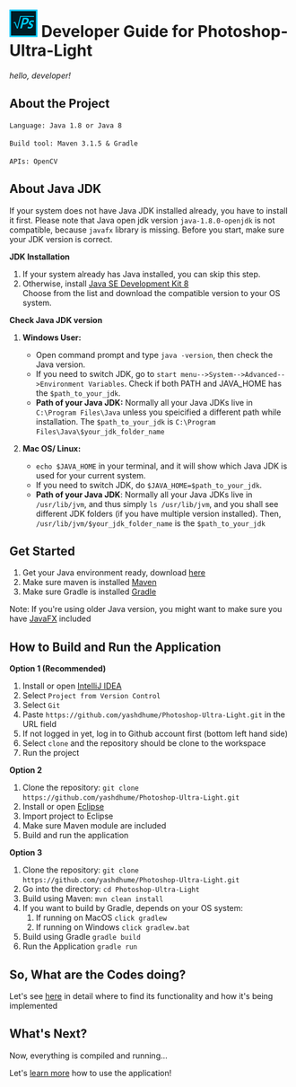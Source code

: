 # ![Logo](./images/logo.png) Developer Guide for Photoshop-Ultra-Light
*hello, developer!*

## About the Project

    Language: Java 1.8 or Java 8

    Build tool: Maven 3.1.5 & Gradle

    APIs: OpenCV

## About Java JDK
If your system does not have Java JDK installed already, you have to install it first. Please note that Java open jdk version `java-1.8.0-openjdk` is not compatible, because `javafx` library is missing. Before you start, make sure your JDK version is correct. 

**JDK Installation**
1. If your system already has Java installed, you can skip this step.
2. Otherwise, install [Java SE Development Kit 8](https://www.oracle.com/technetwork/java/javase/downloads/jdk8-downloads-2133151.html) <br>
Choose from the list and download the compatible version to your OS system.
 
**Check Java JDK version**
1. **Windows User:** 
   * Open command prompt and type `java -version`, then check the Java version.
   * If you need to switch JDK, go to `start menu-->System-->Advanced-->Environment Variables`. 
     Check if both PATH and JAVA_HOME has the `$path_to_your_jdk`. 
   * **Path of your Java JDK:** Normally all your Java JDKs live in `C:\Program Files\Java` unless you speicified a different path
     while installation. The `$path_to_your_jdk` is `C:\Program Files\Java\$your_jdk_folder_name`
   
   
2. **Mac OS/ Linux:**
   * `echo $JAVA_HOME` in your terminal, and it will show which Java JDK is used for your current system.
   * If you need to switch JDK, do `$JAVA_HOME=$path_to_your_jdk`. 
   * **Path of your Java JDK**: Normally all your Java JDKs live in `/usr/lib/jvm`, and thus simply `ls /usr/lib/jvm`,
     and you shall see different JDK folders (if you have multiple version installed). Then, `/usr/lib/jvm/$your_jdk_folder_name`
     is the `$path_to_your_jdk`


## Get Started

1. Get your Java environment ready, download [here](https://java.com/en/download/help/download_options.xml)
2. Make sure maven is installed [Maven](https://maven.apache.org/install.html)
3. Make sure Gradle is installed [Gradle](https://gradle.org/install)

Note: If you're using older Java version, you might want to make sure you have 
[JavaFX](https://docs.oracle.com/javase/8/javafx/get-started-tutorial/jfx-overview.htm) included

## How to Build and Run the Application

**Option 1 (Recommended)**
1. Install or open [IntelliJ IDEA](https://www.jetbrains.com/idea/download/)
2. Select `Project from Version Control`
3. Select `Git`
4. Paste `https://github.com/yashdhume/Photoshop-Ultra-Light.git` in the URL field
5. If not logged in yet, log in to Github account first (bottom left hand side)
6. Select `clone` and the repository should be clone to the workspace
7. Run the project

**Option 2**

1. Clone the repository: `git clone https://github.com/yashdhume/Photoshop-Ultra-Light.git`
2. Install or open [Eclipse](https://www.eclipse.org/downloads/)
3. Import project to Eclipse
4. Make sure Maven module are included
5. Build and run the application

**Option 3**

1. Clone the repository: `git clone https://github.com/yashdhume/Photoshop-Ultra-Light.git`
2. Go into the directory: `cd Photoshop-Ultra-Light`
3. Build using Maven: `mvn clean install`
4. If you want to build by Gradle, depends on your OS system:
   1. If running on MacOS `click gradlew`
   2. If running on Windows `click gradlew.bat`
5. Build using Gradle `gradle build`
6. Run the Application `gradle run`

## So, What are the Codes doing?

Let's see [here](./CODE_GUIDE.md) in detail where to find its functionality and how it's being implemented

## What's Next?

Now, everything is compiled and running...

Let's [learn more](./USER_GUIDE.md) how to use the application!
